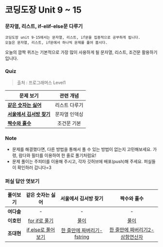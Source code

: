 # 코딩도장 Unit 9 ~ 15
### 문자열, 리스트, if-elif-else문 다루기
```
코딩도장 unit 9-15에서는 문자열, 리스트, if문을 집중적으로 공부하게 됩니다.
오늘은 문자열, 리스트, if문에서 하나씩 문제를 풀어 봅시다.
```
오늘의 깜짝 퀴즈는 기본적으로 가장 많이 사용하게 될 문자열, 리스트, 조건문 활용하기 입니다.

### Quiz
> 출처 : 프로그래머스 Level1

|  <center>문제 보기</center> |  <center>관련 개념</center> |
|:--------|:--------:|
|**[같은 숫자는 싫어](https://programmers.co.kr/learn/courses/30/lessons/12906)** | <center>리스트 다루기</center> |
|**[서울에서 김서방 찾기](https://programmers.co.kr/learn/courses/30/lessons/12919)** | <center>문자열 인덱싱</center> |
|**[짝수와 홀수](https://programmers.co.kr/learn/courses/30/lessons/12937)** | <center>조건문 기본</center> |

### Note
* 문제를 해결했다면, 다른 방법을 통해서 풀 수 있는 방법이 없는지 고민해보세요. 가령, 람다와 필터를 이용하여 한 줄로 풀기처럼요!
* 문제 풀이는 주피터를 이용해 주시고, 각자 깃허브에 배포(push)해 주세요. 퍼실들이 확인하러 갑니다=3

### 퍼실 답안 엿보기
|  <center>풀이보기</center> |  <center>같은 숫자는 싫어</center> |  <center>서울에서 김서방 찾기</center> |  <center>짝수와 홀수</center> |
|:--------:|:--------:|:--------:|:--------:|
|**여다솔** | <center>-</center> | <center>-</center> | <center>-</center> |
|**이호민** | <center>[for if로 풀기](https://github.com/seraaaayeo/Modulabs-aiffelbasic/blob/lhm_dev/Python_CoingDojang/0910_unit9-15/%EA%B0%99%EC%9D%80%20%EC%88%AB%EC%9E%90%EB%8A%94%20%EC%8B%AB%EC%96%B4-Homin.ipynb)</center> | <center>[풀이](https://github.com/seraaaayeo/Modulabs-aiffelbasic/blob/lhm_dev/Python_CoingDojang/0910_unit9-15/%EC%84%9C%EC%9A%B8%EC%97%90%EC%84%9C%20%EA%B9%80%EC%84%9C%EB%B0%A9%20%EC%B0%BE%EA%B8%B0-Homin.ipynb)</center> | <center>[풀이](https://github.com/seraaaayeo/Modulabs-aiffelbasic/blob/lhm_dev/Python_CoingDojang/0910_unit9-15/%EC%A7%9D%EC%88%98%EC%99%80%20%ED%99%80%EC%88%98-Homin.ipynb)</center> |
|**조대현** | <center>[if,else로 풀어보기](https://github.com/aiffel-facil-jdh/Modulabs-aiffelbasic/blob/master/Python_CoingDojang/0910_unit9-15/%EA%B0%99%EC%9D%80%20%EC%88%AB%EC%9E%90%EB%8A%94%20%EC%8B%AB%EC%96%B4-Daehyun.ipynb)</center> | <center>[한 줄만에 짜버리기-fstring](https://github.com/aiffel-facil-jdh/Modulabs-aiffelbasic/blob/master/Python_CoingDojang/0910_unit9-15/%EC%84%9C%EC%9A%B8%EC%97%90%EC%84%9C%20%EA%B9%80%EC%84%9C%EB%B0%A9%20%EC%B0%BE%EA%B8%B0-Daehyun.ipynb)</center> | <center>[한 줄만에 짜버리기2-삼항연산자](https://github.com/aiffel-facil-jdh/Modulabs-aiffelbasic/blob/master/Python_CoingDojang/0910_unit9-15/%EC%A7%9D%EC%88%98%EC%99%80%20%ED%99%80%EC%88%98-Daehyun.ipynb)</center> |